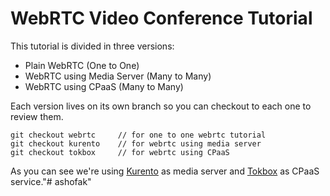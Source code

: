 # WebRTC Video Conference Tutorial

This tutorial is divided in three versions:

* Plain WebRTC (One to One)
* WebRTC using Media Server (Many to Many)
* WebRTC using CPaaS (Many to Many)

Each version lives on its own branch so you can checkout to each one to review them.

    git checkout webrtc     // for one to one webrtc tutorial
    git checkout kurento    // for webrtc using media server
    git checkout tokbox     // for webrtc using CPaaS

As you can see we're using [Kurento](http://www.kurento.org/) as media server and [Tokbox](https://tokbox.com/) as CPaaS service."# ashofak" 
